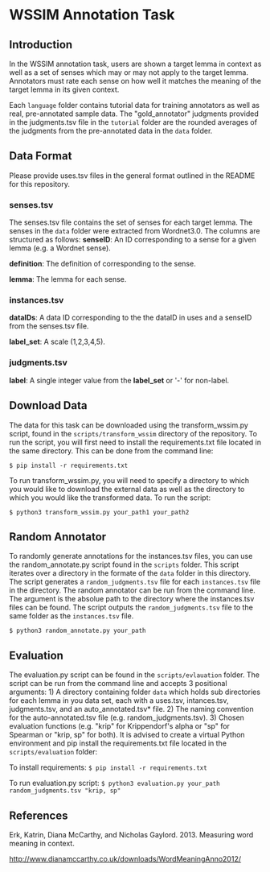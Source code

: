 # WSSIM Annotation Task
## Introduction
In the WSSIM annotation task, users are shown a target lemma in context as well as a set of senses which may or may not apply to the target lemma. Annotators must rate each sense on how well it matches the meaning of the target lemma in its given context.

Each `language` folder contains tutorial data for training annotators as well as real, pre-annotated sample data. The "gold_annotator" judgments provided in the judgments.tsv file in the `tutorial` folder are the rounded averages of the judgments from the pre-annotated data in the `data` folder.
## Data Format
Please provide uses.tsv files in the general format outlined in the README for this repository.
### senses.tsv
The senses.tsv file contains the set of senses for each target lemma. The senses in the `data` folder were extracted from Wordnet3.0. The columns are structured as follows:
**senseID**: An ID corresponding to a sense for a given lemma (e.g. a Wordnet sense).

**definition**: The definition of corresponding to the sense.

**lemma**: The lemma for each sense.
### instances.tsv
**dataIDs**: A data ID corresponding to the the dataID in uses and a senseID from the senses.tsv file.

**label_set**: A scale (1,2,3,4,5).

### judgments.tsv
**label**: A single integer value from the **label_set** or '-' for non-label.

## Download Data
The data for this task can be downloaded using the transform_wssim.py script, found in the `scripts/transform_wssim` directory of the repository. To run the script, you will first need to install the requirements.txt file located in the same directory. This can be done from the command line:

`$ pip install -r requirements.txt`

To run transform_wssim.py, you will need to specify a directory to which you would like to download the external data as well as the directory to which you would like the transformed data. To run the script:

`$ python3 transform_wssim.py your_path1 your_path2`

## Random Annotator
To randomly generate annotations for the instances.tsv files, you can use the random_annotate.py script found in the `scripts` folder. This script iterates over a directory in the formate of the `data` folder in this directory. The script generates a `random_judgments.tsv` file for each `instances.tsv` file in the directory. The random annotator can be run from the command line. The argument is the absolue path to the directory where the instances.tsv files can be found. The script outputs the `random_judgments.tsv` file to the same folder as the `instances.tsv` file.

`$ python3 random_annotate.py your_path`

## Evaluation
The evaluation.py script can be found in the `scripts/evlauation` folder. The script can be run from the command line and accepts 3 positional arguments: 1) A directory containing folder `data` which holds sub directories for each lemma in you data set, each with a uses.tsv, intances.tsv, judgments.tsv, and an auto_annotated.tsv* file. 2) The naming convention for the auto-annotated.tsv file (e.g. random_judgments.tsv). 3) Chosen evaluation functions (e.g. "krip" for Krippendorf's alpha or "sp" for Spearman or "krip, sp" for both). It is advised to create a virtual Python environment and pip install the requirements.txt file located in the `scripts/evaluation` folder:

To install requirements:
`$ pip install -r requirements.txt`

To run evaluation.py script:
`$ python3 evaluation.py your_path random_judgments.tsv "krip, sp"`

## References

Erk, Katrin, Diana McCarthy, and Nicholas Gaylord. 2013. Measuring word meaning in context.

http://www.dianamccarthy.co.uk/downloads/WordMeaningAnno2012/
